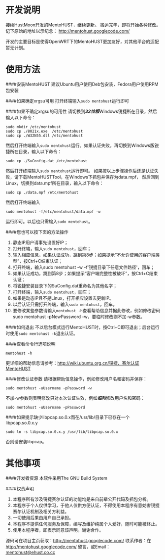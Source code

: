 开发说明
===
接续HustMoon开发的MentoHUST，继续更新。
搬运完毕，即将开始各种修改。记下原始的地址以示纪念： http://mentohust.googlecode.com/

开发的主要目标是使得OpenWRT下的MentoHUST更加友好，对其他平台的适配暂无计划。

使用方法
===

####安装MentoHUST
建议Ubuntu用户使用Deb包安装，Fedora用户使用RPM包安装

####如果确定xrgsu可用
打开终端输入`sudo mentohust`运行即可

####如果不确定xrgsu的可用性
请切换到***32位版***Windows锐捷所在目录，然后输入以下命令：
```
sudo mkdir /etc/mentohust
sudo cp ./8021x.exe  /etc/mentohust
sudo cp ./W32N55.dll /etc/mentohust
```
然后打开终端输入`sudo mentohust`运行。如果认证失败，再切换到Windows版锐捷所在目录，输入以下命令：
```
sudo cp ./SuConfig.dat /etc/mentohust
```
然后打开终端输入`sudo mentohust`运行即可。
如果按以上步骤操作后还是认证失败，请下载MentoHUSTTool，在Windows下抓包并保存为data.mpf，
然后回到Linux，切换到data.mpf所在目录，输入以下命令：
```
sudo cp ./data.mpf /etc/mentohust
```
然后打开终端输入
```
sudo mentohust -f/etc/mentohust/data.mpf -w
```
运行即可。以后也只需输入`sudo mentohust`。

####您也可以按下面的方法操作
1. 静态IP用户请事先设置好IP；
2. 打开终端，输入`sudo mentohust`，回车；
3. 输入相应信息，如果认证成功，跳到第8步；如果提示“不允许使用的客户端类型”，按Ctrl+C结束认证；
4. 打开终端，输入sudo mentohust -w -f'锐捷目录下任意文件路径'，回车；
5. 如果认证成功，跳到第8步；如果提示“客户端完整性被破坏”，按Ctrl+C结束认证；
6. 将锐捷安装目录下的SuConfig.dat重命名为其他名字；
7. 打开终端，输入`sudo mentohust`，回车；
8. 如果是动态IP且不是Linux，打开相应设置去更新IP。
9. 以后认证只需打开终端，输入`sudo mentohust`，回车。
10. 要修改某些参数请输入`mentohust -h`查看帮助信息并据此修改，例如修改密码sudo mentohust -pNewPassword -w，要临时修改则不加-w参数。

####如何退出
不以后台模式运行MentoHUST时，按Ctrl+C即可退出；后台运行时使用`sudo mentohust -k`退出认证。

####查看命令行选项说明
```
mentohust -h
```
更详细的帮助信息请参考：http://wiki.ubuntu.org.cn/锐捷、赛尔认证MentoHUST

####修改认证参数
请根据帮助信息操作，例如修改用户名和密码并保存：
```
sudo mentohust -uUsername -pPassword -w
```
不加-w参数则表明修改只对本次认证生效，例如***临时***修改用户名和密码：
```
sudo mentohust -uUsername -pPassword
```

####如果提示缺少libpcap.so.0.x而在/usr/lib/目录下已存在一个libpcap.so.0.x.y
```
sudo ln -s libpcap.so.0.x.y /usr/lib/libpcap.so.0.x
```
否则请安装libpcap。

其他事项
===
####开发者资源
本软件采用The GNU Build System

####权责声明
1. 本程序所有涉及锐捷赛尔认证的功能均是来自前辈公开代码及抓包分析。
2. 本程序于个人仅供学习，于他人仅供方便认证，不得使用本程序有意妨害锐捷赛尔认证机制及相关方利益。
3. 一切使用后果由用户自己承担。
4. 本程序不提供任何服务及保障，编写及维护纯属个人爱好，随时可能被终止。
5. 使用本程序者，即表示同意该声明。谢谢合作。

源码可在项目主页获取：http://mentohust.googlecode.com/
联系作者：在 http://mentohust.googlecode.com/ 留言，或Email： mentohust@ehust.co.cc
